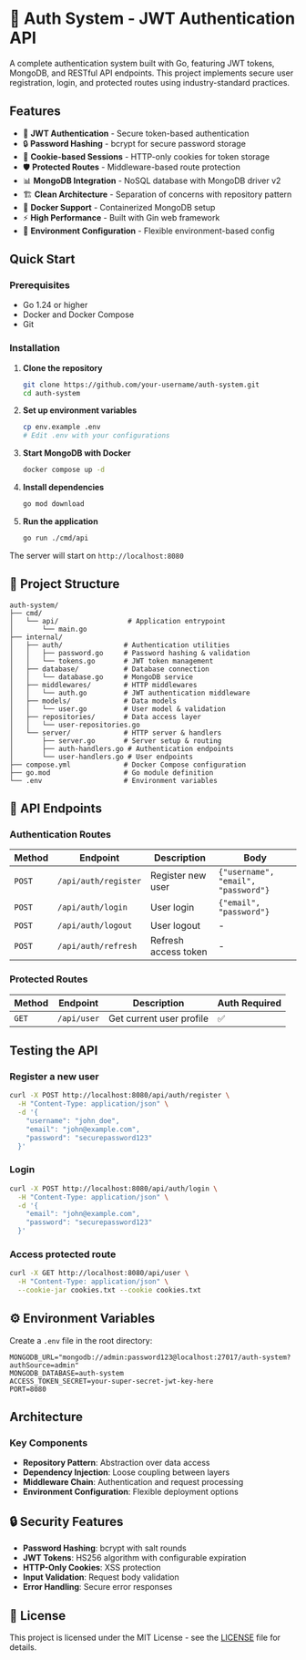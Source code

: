 # 🔐 Auth System - JWT Authentication API

A complete authentication system built with Go, featuring JWT tokens, MongoDB, and RESTful API endpoints. This project implements secure user registration, login, and protected routes using industry-standard practices.

## Features

- 🔑 **JWT Authentication** - Secure token-based authentication
- 🔒 **Password Hashing** - bcrypt for secure password storage
- 🍪 **Cookie-based Sessions** - HTTP-only cookies for token storage
- 🛡️ **Protected Routes** - Middleware-based route protection
- 📊 **MongoDB Integration** - NoSQL database with MongoDB driver v2
- 🏗️ **Clean Architecture** - Separation of concerns with repository pattern
- 🐳 **Docker Support** - Containerized MongoDB setup
- ⚡ **High Performance** - Built with Gin web framework
- 🔧 **Environment Configuration** - Flexible environment-based config

## Quick Start

### Prerequisites

- Go 1.24 or higher
- Docker and Docker Compose
- Git

### Installation

1. **Clone the repository**
   ```bash
   git clone https://github.com/your-username/auth-system.git
   cd auth-system
   ```

2. **Set up environment variables**
   ```bash
   cp env.example .env
   # Edit .env with your configurations
   ```

3. **Start MongoDB with Docker**
   ```bash
   docker compose up -d
   ```

4. **Install dependencies**
   ```bash
   go mod download
   ```

5. **Run the application**
   ```bash
   go run ./cmd/api
   ```

The server will start on `http://localhost:8080`

## 📁 Project Structure

```
auth-system/
├── cmd/
│   └── api/                 # Application entrypoint
│       └── main.go
├── internal/
│   ├── auth/               # Authentication utilities
│   │   ├── password.go     # Password hashing & validation
│   │   └── tokens.go       # JWT token management
│   ├── database/           # Database connection
│   │   └── database.go     # MongoDB service
│   ├── middlewares/        # HTTP middlewares
│   │   └── auth.go         # JWT authentication middleware
│   ├── models/             # Data models
│   │   └── user.go         # User model & validation
│   ├── repositories/       # Data access layer
│   │   └── user-repositories.go
│   └── server/             # HTTP server & handlers
│       ├── server.go       # Server setup & routing
│       ├── auth-handlers.go # Authentication endpoints
│       └── user-handlers.go # User endpoints
├── compose.yml             # Docker Compose configuration
├── go.mod                  # Go module definition
└── .env                    # Environment variables
```

## 🔌 API Endpoints

### Authentication Routes

| Method | Endpoint | Description | Body |
|--------|----------|-------------|------|
| `POST` | `/api/auth/register` | Register new user | `{"username", "email", "password"}` |
| `POST` | `/api/auth/login` | User login | `{"email", "password"}` |
| `POST` | `/api/auth/logout` | User logout | - |
| `POST` | `/api/auth/refresh` | Refresh access token | - |

### Protected Routes

| Method | Endpoint | Description | Auth Required |
|--------|----------|-------------|---------------|
| `GET` | `/api/user` | Get current user profile | ✅ |

## Testing the API

### Register a new user
```bash
curl -X POST http://localhost:8080/api/auth/register \
  -H "Content-Type: application/json" \
  -d '{
    "username": "john_doe",
    "email": "john@example.com", 
    "password": "securepassword123"
  }'
```

### Login
```bash
curl -X POST http://localhost:8080/api/auth/login \
  -H "Content-Type: application/json" \
  -d '{
    "email": "john@example.com",
    "password": "securepassword123"
  }'
```

### Access protected route
```bash
curl -X GET http://localhost:8080/api/user \
  -H "Content-Type: application/json" \
  --cookie-jar cookies.txt --cookie cookies.txt
```

## ⚙️ Environment Variables

Create a `.env` file in the root directory:

```env
MONGODB_URL="mongodb://admin:password123@localhost:27017/auth-system?authSource=admin"
MONGODB_DATABASE=auth-system
ACCESS_TOKEN_SECRET=your-super-secret-jwt-key-here
PORT=8080
```

## Architecture

### Key Components

- **Repository Pattern**: Abstraction over data access
- **Dependency Injection**: Loose coupling between layers
- **Middleware Chain**: Authentication and request processing
- **Environment Configuration**: Flexible deployment options

## 🔒 Security Features

- **Password Hashing**: bcrypt with salt rounds
- **JWT Tokens**: HS256 algorithm with configurable expiration
- **HTTP-Only Cookies**: XSS protection
- **Input Validation**: Request body validation
- **Error Handling**: Secure error responses

## 📝 License

This project is licensed under the MIT License - see the [LICENSE](LICENSE) file for details.
